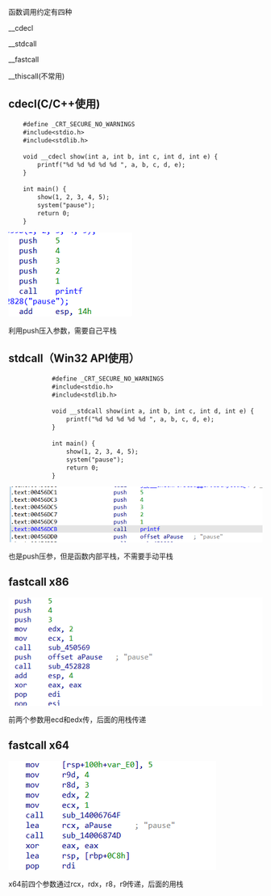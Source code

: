 函数调用约定有四种

__cdecl

__stdcall

__fastcall

__thiscall(不常用)


cdecl(C/C++使用)
---
		#define _CRT_SECURE_NO_WARNINGS
		#include<stdio.h>
		#include<stdlib.h>

		void __cdecl show(int a, int b, int c, int d, int e) {
			printf("%d %d %d %d %d ", a, b, c, d, e);
		}

		int main() {
			show(1, 2, 3, 4, 5);
			system("pause");
			return 0;
		}
    
 ![](https://raw.githubusercontent.com/Whitebird0/tuchuang/main/QQ%E6%88%AA%E5%9B%BE20211003174551.png)
 
 利用push压入参数，需要自己平栈
 
 stdcall（Win32 API使用）
 ---
 				#define _CRT_SECURE_NO_WARNINGS
				#include<stdio.h>
				#include<stdlib.h>

				void __stdcall show(int a, int b, int c, int d, int e) {
					printf("%d %d %d %d %d ", a, b, c, d, e);
				}

				int main() {
					show(1, 2, 3, 4, 5);
					system("pause");
					return 0;
				}
        
![](https://raw.githubusercontent.com/Whitebird0/tuchuang/main/QQ%E6%88%AA%E5%9B%BE20211003174923.png)

也是push压参，但是函数内部平栈，不需要手动平栈

fastcall x86
---

![](https://raw.githubusercontent.com/Whitebird0/tuchuang/main/QQ%E6%88%AA%E5%9B%BE20211003181207.png)

前两个参数用ecd和edx传，后面的用栈传递

fastcall x64
---

![](https://raw.githubusercontent.com/Whitebird0/tuchuang/main/QQ%E6%88%AA%E5%9B%BE20211003181800.png)

x64前四个参数通过rcx，rdx，r8，r9传递，后面的用栈
